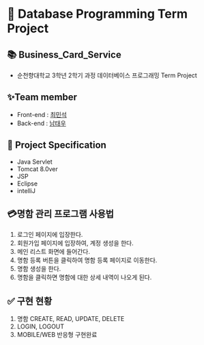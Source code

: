 # 📜 Database Programming Term Project

## 📚 Business_Card_Service
- 순천향대학교 3학년 2학기 과정 데이터베이스 프로그래밍 Term Project

## ✨Team member
- Front-end : [최민석](https://github.com/minsgy)
- Back-end : [남태우](https://github.com/bn-tw2020)

## 📑 Project Specification
- Java Servlet
- Tomcat 8.0ver
- JSP 
- Eclipse
- intelliJ

## 💳명함 관리 프로그램 사용법
1. 로그인 페이지에 입장한다.
2. 회원가입 페이지에 입장하여, 계정 생성을 한다.
3. 메인 리스트 화면에 들어간다.
4. 명함 등록 버튼을 클릭하여 명함 등록 페이지로 이동한다.
5. 명함 생성을 한다.
6. 명함을 클릭하면 명함에 대한 상세 내역이 나오게 된다.

## ✅ 구현 현황
1. 명함 CREATE, READ, UPDATE, DELETE
2. LOGIN, LOGOUT
3. MOBILE/WEB 반응형 구현완료
